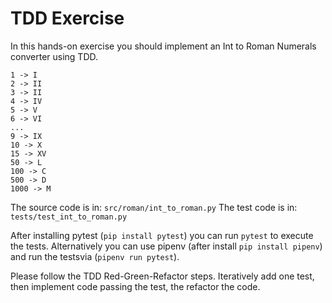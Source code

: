 # TDD Exercise

In this hands-on exercise you should implement an Int to Roman Numerals converter using TDD. 
```
1 -> I
2 -> II
3 -> II
4 -> IV
5 -> V
6 -> VI
...
9 -> IX
10 -> X
15 -> XV
50 -> L
100 -> C
500 -> D
1000 -> M
```

The source code is in: `src/roman/int_to_roman.py`
The test code is in: `tests/test_int_to_roman.py`

After installing pytest (`pip install pytest`) you can run `pytest` to execute the tests. 
Alternatively you can use pipenv (after install `pip install pipenv`) and run the testsvia (`pipenv run pytest`).

Please follow the TDD Red-Green-Refactor steps. Iteratively add one test, then implement code passing the test, the refactor the code. 
